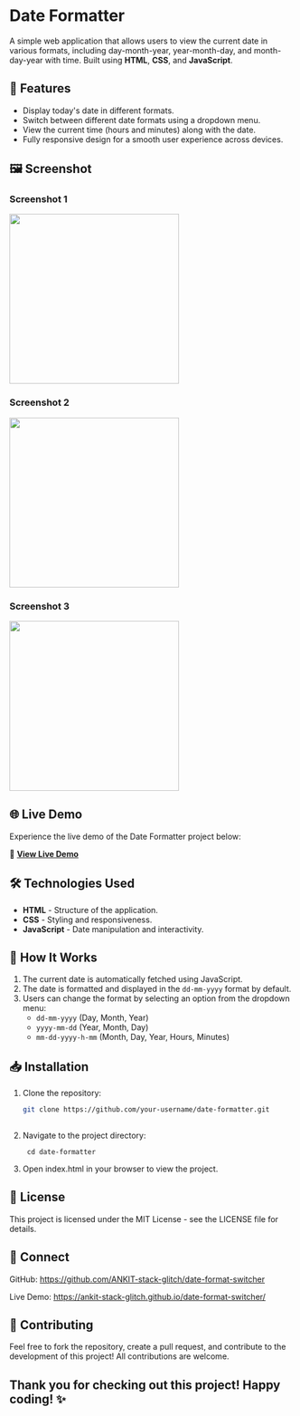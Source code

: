 # Date Formatter

A simple web application that allows users to view the current date in various formats, including day-month-year, year-month-day, and month-day-year with time. Built using **HTML**, **CSS**, and **JavaScript**.

## 🚀 Features

- Display today's date in different formats.
- Switch between different date formats using a dropdown menu.
- View the current time (hours and minutes) along with the date.
- Fully responsive design for a smooth user experience across devices.

## 🖼 Screenshot

### Screenshot 1
<img src="https://github.com/user-attachments/assets/0d1288f4-0130-4f06-bc83-cda389f5aae8" width="300"/>

### Screenshot 2
<img src="https://github.com/user-attachments/assets/20aa3252-3395-44f0-b45e-a390e13e557a" width="300"/>

### Screenshot 3
<img src="https://github.com/user-attachments/assets/9d81e018-defb-4a17-b2bb-57f57e3874d4" width="300"/>






## 🌐 Live Demo

Experience the live demo of the Date Formatter project below:

🔗 **[View Live Demo](https://ankit-stack-glitch.github.io/date-format-switcher/)**


## 🛠 Technologies Used

- **HTML** - Structure of the application.
- **CSS** - Styling and responsiveness.
- **JavaScript** - Date manipulation and interactivity.

## 🎯 How It Works

1. The current date is automatically fetched using JavaScript.
2. The date is formatted and displayed in the `dd-mm-yyyy` format by default.
3. Users can change the format by selecting an option from the dropdown menu:
   - `dd-mm-yyyy` (Day, Month, Year)
   - `yyyy-mm-dd` (Year, Month, Day)
   - `mm-dd-yyyy-h-mm` (Month, Day, Year, Hours, Minutes)

## 📥 Installation

1. Clone the repository:
   ```bash
   git clone https://github.com/your-username/date-formatter.git
  
2. Navigate to the project directory:

        cd date-formatter
3. Open index.html in your browser to view the project.

## 📜 License
This project is licensed under the MIT License - see the LICENSE file for details.

## 🔗 Connect
GitHub: https://github.com/ANKIT-stack-glitch/date-format-switcher


Live Demo: https://ankit-stack-glitch.github.io/date-format-switcher/
## 🤝 Contributing

Feel free to fork the repository, create a pull request, and contribute to the development of this project! All contributions are welcome.


## Thank you for checking out this project! Happy coding! ✨

   
